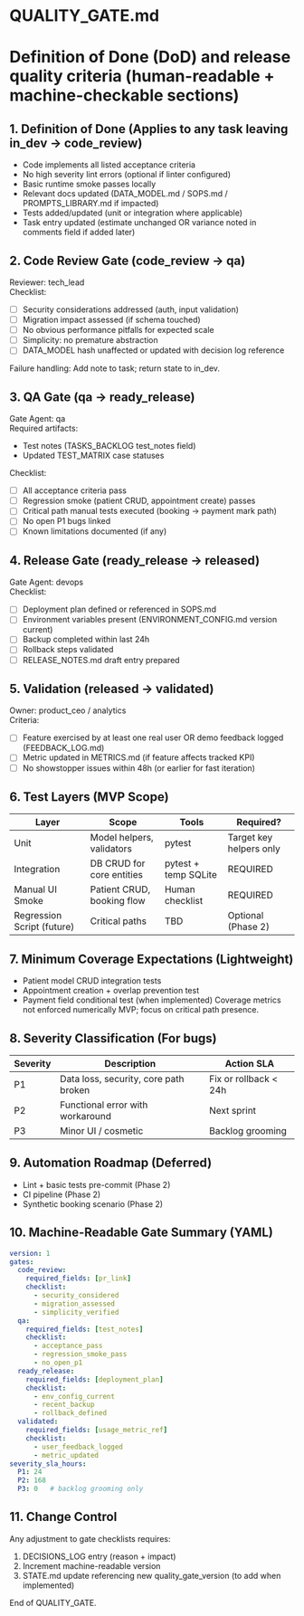 # QUALITY_GATE.md
# Definition of Done (DoD) and release quality criteria (human-readable + machine-checkable sections)

## 1. Definition of Done (Applies to any task leaving in_dev → code_review)
- Code implements all listed acceptance criteria
- No high severity lint errors (optional if linter configured)
- Basic runtime smoke passes locally
- Relevant docs updated (DATA_MODEL.md / SOPS.md / PROMPTS_LIBRARY.md if impacted)
- Tests added/updated (unit or integration where applicable)
- Task entry updated (estimate unchanged OR variance noted in comments field if added later)

## 2. Code Review Gate (code_review → qa)
Reviewer: tech_lead  
Checklist:
- [ ] Security considerations addressed (auth, input validation)
- [ ] Migration impact assessed (if schema touched)
- [ ] No obvious performance pitfalls for expected scale
- [ ] Simplicity: no premature abstraction
- [ ] DATA_MODEL hash unaffected or updated with decision log reference

Failure handling: Add note to task; return state to in_dev.

## 3. QA Gate (qa → ready_release)
Gate Agent: qa  
Required artifacts:
- Test notes (TASKS_BACKLOG test_notes field)
- Updated TEST_MATRIX case statuses

Checklist:
- [ ] All acceptance criteria pass
- [ ] Regression smoke (patient CRUD, appointment create) passes
- [ ] Critical path manual tests executed (booking → payment mark path)
- [ ] No open P1 bugs linked
- [ ] Known limitations documented (if any)

## 4. Release Gate (ready_release → released)
Gate Agent: devops  
Checklist:
- [ ] Deployment plan defined or referenced in SOPS.md
- [ ] Environment variables present (ENVIRONMENT_CONFIG.md version current)
- [ ] Backup completed within last 24h
- [ ] Rollback steps validated
- [ ] RELEASE_NOTES.md draft entry prepared

## 5. Validation (released → validated)
Owner: product_ceo / analytics  
Criteria:
- [ ] Feature exercised by at least one real user OR demo feedback logged (FEEDBACK_LOG.md)
- [ ] Metric updated in METRICS.md (if feature affects tracked KPI)
- [ ] No showstopper issues within 48h (or earlier for fast iteration)

## 6. Test Layers (MVP Scope)
| Layer | Scope | Tools | Required? |
|-------|-------|-------|-----------|
| Unit | Model helpers, validators | pytest | Target key helpers only |
| Integration | DB CRUD for core entities | pytest + temp SQLite | REQUIRED |
| Manual UI Smoke | Patient CRUD, booking flow | Human checklist | REQUIRED |
| Regression Script (future) | Critical paths | TBD | Optional (Phase 2) |

## 7. Minimum Coverage Expectations (Lightweight)
- Patient model CRUD integration tests
- Appointment creation + overlap prevention test
- Payment field conditional test (when implemented)
Coverage metrics not enforced numerically MVP; focus on critical path presence.

## 8. Severity Classification (For bugs)
| Severity | Description | Action SLA |
|----------|-------------|-----------|
| P1 | Data loss, security, core path broken | Fix or rollback < 24h |
| P2 | Functional error with workaround | Next sprint |
| P3 | Minor UI / cosmetic | Backlog grooming |

## 9. Automation Roadmap (Deferred)
- Lint + basic tests pre-commit (Phase 2)
- CI pipeline (Phase 2)
- Synthetic booking scenario (Phase 2)

## 10. Machine-Readable Gate Summary (YAML)

```yaml
version: 1
gates:
  code_review:
    required_fields: [pr_link]
    checklist:
      - security_considered
      - migration_assessed
      - simplicity_verified
  qa:
    required_fields: [test_notes]
    checklist:
      - acceptance_pass
      - regression_smoke_pass
      - no_open_p1
  ready_release:
    required_fields: [deployment_plan]
    checklist:
      - env_config_current
      - recent_backup
      - rollback_defined
  validated:
    required_fields: [usage_metric_ref]
    checklist:
      - user_feedback_logged
      - metric_updated
severity_sla_hours:
  P1: 24
  P2: 168
  P3: 0   # backlog grooming only
```

## 11. Change Control
Any adjustment to gate checklists requires:
1. DECISIONS_LOG entry (reason + impact)
2. Increment machine-readable version
3. STATE.md update referencing new quality_gate_version (to add when implemented)

End of QUALITY_GATE.
